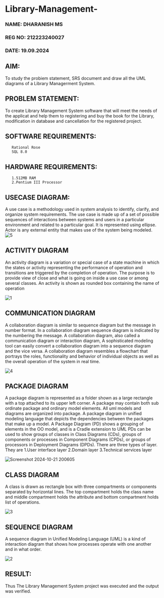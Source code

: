 # Library-Management-
### NAME: DHARANISH MS
### REG NO: 212223240027
### DATE: 19.09.2024
## AIM: 
To study the probiem statement, SRS document and draw all the UML diagrams of 
a Library Managerment System. 


## PROBLEM STATEMENT: 
To create Library Management System software that will meet the needs of the 
applicat and help them to registering and buy the book for the Library, modification in 
database and cancellation for the registered project. 


           
## SOFTWARE REQUIREMENTS: 

       Rational Rose 
       SQL 8.0 
       
## HARDWARE REQUIREMENTS:

       1.512MB RAM 
       2.Pentium III Processor
       
## USECASE DIAGRAM:

A use case is a methodology used in system analysis to identify, clarify, and 
organize system requirements. The use case is made up of a set of possible sequences 
of interactions between systems and users in a particular environment and related to a 
particular goal. It is represented using ellipse. Actor is any external entity that makes 
use of the system being modeled.
![5](https://github.com/user-attachments/assets/59c3a52c-89ba-4553-8889-d20b8f64fe45)

## ACTIVITY DIAGRAM

An activity diagram is a variation or special case of a state machine in 
which the states or activity representing the performance of operation and transitions 
are triggered by the completion of operation. The purpose is to provide view of close and 
what is going on inside a use case or among several classes. An activity is shown as 
rounded box containing the name of operation 

![1](https://github.com/user-attachments/assets/6ee5f65f-4419-432b-bb64-6d60413d868c)

## COMMUNICATION DIAGRAM
A collaboration diagram is similar to sequence diagram but the message in 
number format. In a collaboration diagram sequence diagram is indicated by the 
numbering the message. A collaboration diagram, also called a communication 
diagram or interaction diagram, A sophisticated modeling tool can easily convert a 
collaboration diagram into a sequence diagram and the vice versa. A collaboration 
diagram resembles a flowchart that portrays the roles, functionality and behavior of 
individual objects as well as the overall operation of the system in real time. 

![4](https://github.com/user-attachments/assets/5d879063-4bf7-47e2-80a3-6603eee19849)

## PACKAGE DIAGRAM

A package diagram is represented as a folder shown as a large rectangle with a 
top attached to its upper left corner. A package may contain both sub ordinate package 
and ordinary model elements. All uml models and diagrams are organized into package. 
A package diagram in unified modeling language that depicts the dependencies 
between the packages that make up a model. A Package Diagram (PD) shows a grouping 
of elements in the OO model, and is a Cradle extension to UML PDs can be used to 
show groups of classes in Class Diagrams (CDs), groups of components or processes in 
Component Diagrams (CPDs), or groups of processors in Deployment Diagrams (DPDs). 
There are three types of layer. They are 
1.User interface layer 
2.Domain layer 
3.Technical services layer

![Screenshot 2024-10-21 200605](https://github.com/user-attachments/assets/54d82d25-71e2-40b0-b3ca-b8ffa61d2454)

## CLASS DIAGRAM

A class is drawn as rectangle box with three compartments or components 
separated by horizontal lines. The top compartment holds the class name and middle 
compartment holds the attribute and bottom compartment holds list of operations.


![3](https://github.com/user-attachments/assets/6fe2877d-c761-495b-b810-ef9e9e394eed)


## SEQUENCE DIAGRAM

A sequence diagram in Unified Modeling Language (UML) is a kind of 
interaction diagram that shows how processes operate with one another and in what order.

![2](https://github.com/user-attachments/assets/c131701b-7010-4009-b2d4-5cb242c0d982)


## RESULT:

Thus The Library Management System project was executed and the output was verified.
